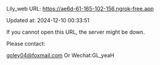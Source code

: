 Lily_web URL: https://ae6d-61-165-102-156.ngrok-free.app

Updated at: 2024-12-10 00:33:51

If you cannot open this URL, the server might be down.

Please contact: 

goley04@foxmail.com Or Wechat:GL_yeaH
